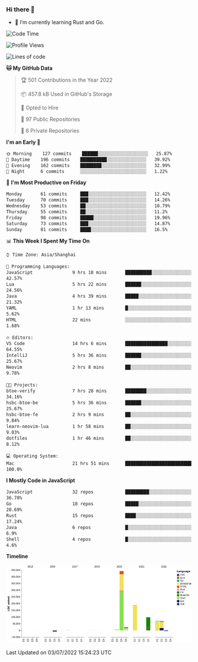 ### Hi there 👋

- 🌱 I’m currently learning Rust and Go.

<!--START_SECTION:waka-->
![Code Time](http://img.shields.io/badge/Code%20Time-504%20hrs%2033%20mins-blue)

![Profile Views](http://img.shields.io/badge/Profile%20Views-0-blue)

![Lines of code](https://img.shields.io/badge/From%20Hello%20World%20I%27ve%20Written-897%20Thousand%20lines%20of%20code-blue)

**🐱 My GitHub Data** 

> 🏆 501 Contributions in the Year 2022
 > 
> 📦 457.8 kB Used in GitHub's Storage 
 > 
> 💼 Opted to Hire
 > 
> 📜 97 Public Repositories 
 > 
> 🔑 6 Private Repositories  
 > 
**I'm an Early 🐤** 

```text
🌞 Morning    127 commits    ██████░░░░░░░░░░░░░░░░░░░   25.87% 
🌆 Daytime    196 commits    ██████████░░░░░░░░░░░░░░░   39.92% 
🌃 Evening    162 commits    ████████░░░░░░░░░░░░░░░░░   32.99% 
🌙 Night      6 commits      ░░░░░░░░░░░░░░░░░░░░░░░░░   1.22%

```
📅 **I'm Most Productive on Friday** 

```text
Monday       61 commits     ███░░░░░░░░░░░░░░░░░░░░░░   12.42% 
Tuesday      70 commits     ███░░░░░░░░░░░░░░░░░░░░░░   14.26% 
Wednesday    53 commits     ██░░░░░░░░░░░░░░░░░░░░░░░   10.79% 
Thursday     55 commits     ██░░░░░░░░░░░░░░░░░░░░░░░   11.2% 
Friday       98 commits     █████░░░░░░░░░░░░░░░░░░░░   19.96% 
Saturday     73 commits     ███░░░░░░░░░░░░░░░░░░░░░░   14.87% 
Sunday       81 commits     ████░░░░░░░░░░░░░░░░░░░░░   16.5%

```


📊 **This Week I Spent My Time On** 

```text
⌚︎ Time Zone: Asia/Shanghai

💬 Programming Languages: 
JavaScript               9 hrs 18 mins       ██████████░░░░░░░░░░░░░░░   42.57% 
Lua                      5 hrs 22 mins       ██████░░░░░░░░░░░░░░░░░░░   24.56% 
Java                     4 hrs 39 mins       █████░░░░░░░░░░░░░░░░░░░░   21.32% 
YAML                     1 hr 13 mins        █░░░░░░░░░░░░░░░░░░░░░░░░   5.62% 
HTML                     22 mins             ░░░░░░░░░░░░░░░░░░░░░░░░░   1.68%

🔥 Editors: 
VS Code                  14 hrs 6 mins       ████████████████░░░░░░░░░   64.55% 
IntelliJ                 5 hrs 36 mins       ██████░░░░░░░░░░░░░░░░░░░   25.67% 
Neovim                   2 hrs 8 mins        ██░░░░░░░░░░░░░░░░░░░░░░░   9.78%

🐱‍💻 Projects: 
btoe-verify              7 hrs 28 mins       ████████░░░░░░░░░░░░░░░░░   34.16% 
hsbc-btoe-be             5 hrs 36 mins       ██████░░░░░░░░░░░░░░░░░░░   25.67% 
hsbc-btoe-fe             2 hrs 9 mins        ██░░░░░░░░░░░░░░░░░░░░░░░   9.84% 
learn-neovim-lua         1 hr 58 mins        ██░░░░░░░░░░░░░░░░░░░░░░░   9.03% 
dotfiles                 1 hr 46 mins        ██░░░░░░░░░░░░░░░░░░░░░░░   8.12%

💻 Operating System: 
Mac                      21 hrs 51 mins      █████████████████████████   100.0%

```

**I Mostly Code in JavaScript** 

```text
JavaScript               32 repos            █████████░░░░░░░░░░░░░░░░   36.78% 
Go                       18 repos            █████░░░░░░░░░░░░░░░░░░░░   20.69% 
Rust                     15 repos            ████░░░░░░░░░░░░░░░░░░░░░   17.24% 
Java                     6 repos             █░░░░░░░░░░░░░░░░░░░░░░░░   6.9% 
Shell                    4 repos             █░░░░░░░░░░░░░░░░░░░░░░░░   4.6%

```


**Timeline**

![Chart not found](https://raw.githubusercontent.com/elton/elton/main/charts/bar_graph.png) 


 Last Updated on 03/07/2022 15:24:23 UTC
<!--END_SECTION:waka-->

<!--
**elton/elton** is a ✨ _special_ ✨ repository because its `README.md` (this file) appears on your GitHub profile.

Here are some ideas to get you started:

- 🔭 I’m currently working on ...
- 🌱 I’m currently learning ...
- 👯 I’m looking to collaborate on ...
- 🤔 I’m looking for help with ...
- 💬 Ask me about ...
- 📫 How to reach me: ...
- 😄 Pronouns: ...
- ⚡ Fun fact: ...
-->
